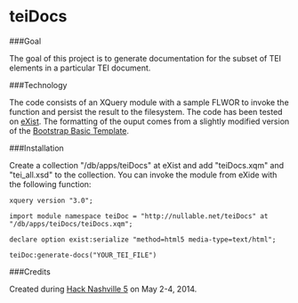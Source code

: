 teiDocs
=======

###Goal

The goal of this project is to generate documentation for the subset of TEI elements in a particular TEI document.

###Technology

The code consists of an XQuery module with a sample FLWOR to invoke the function and persist the result to the filesystem. The code has been tested on [eXist](http://exist-db.org/exist/apps/homepage/index.html). The formatting of the ouput comes from a slightly modified version of the [Bootstrap Basic Template](http://getbootstrap.com/getting-started/).

###Installation

Create a collection "/db/apps/teiDocs" at eXist and add "teiDocs.xqm" and "tei_all.xsd" to the collection. You can invoke the module from eXide with the following function:

```xquery
xquery version "3.0";

import module namespace teiDoc = "http://nullable.net/teiDocs" at "/db/apps/teiDocs/teiDocs.xqm";

declare option exist:serialize "method=html5 media-type=text/html";

teiDoc:generate-docs("YOUR_TEI_FILE")
```

###Credits

Created during [Hack Nashville 5](http://hacknashville.com/) on May 2-4, 2014.
